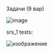 Задачи (9 вар)

![image](https://github.com/user-attachments/assets/d4fecbb1-8a10-4f90-90b8-4c0a4aa4ec4e)

srs_1 tests:

![изображение](https://github.com/user-attachments/assets/32e68343-d54c-4c38-9a4a-51297f8b9949)
